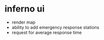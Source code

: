 # inferno ui

- render map
- ability to add emergency response stations
- request for average response time
